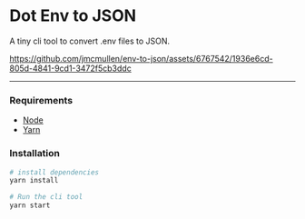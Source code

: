 # Dot Env to JSON

A tiny cli tool to convert .env files to JSON.


https://github.com/jmcmullen/env-to-json/assets/6767542/1936e6cd-805d-4841-9cd1-3472f5cb3ddc


---

### Requirements

- [Node](https://nodejs.org/en/download)
- [Yarn](https://yarnpkg.com/en/docs/install)

### Installation

```bash
# install dependencies
yarn install

# Run the cli tool
yarn start
```
